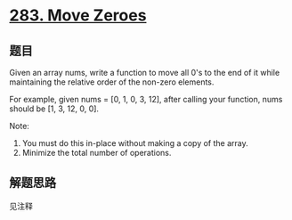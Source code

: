 # [283. Move Zeroes](https://leetcode.com/problems/move-zeroes/)

## 题目

Given an array nums, write a function to move all 0's to the end of it while maintaining the relative order of the non-zero elements.

For example, given nums  = [0, 1, 0, 3, 12], after calling your function, nums should be [1, 3, 12, 0, 0].

Note:
1. You must do this in-place without making a copy of the array.
1. Minimize the total number of operations.


## 解题思路
见注释
